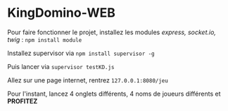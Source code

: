 # KingDomino-WEB

Pour faire fonctionner le projet, installez les modules *express, socket.io, twig* : ```npm install module```

Installez supervisor via ```npm install supervisor -g```

Puis lancer via ```supervisor testKD.js```

Allez sur une page internet, rentrez ```127.0.0.1:8080/jeu```

Pour l'instant, lancez 4 onglets différents, 4 noms de joueurs différents et **PROFITEZ**
